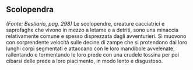 ## **Scolopendra**

*(Fonte: Bestiario, pag. 298)* Le scolopendre, creature cacciatrici e saprofaghe che vivono in mezzo a letame e a detriti, sono una minaccia relativamente comune e spesso disprezzata dagli avventurieri. Si muovono con sorprendente velocità sulle decine di zampe che si protendono dai loro lunghi corpi segmentati e attaccano con le loro mandibole avvelenate, rallentando e tormentando le loro prede con una crudele tossina per poi cibarsi delle prede a loro piacimento, in modo lento e disgustoso.

